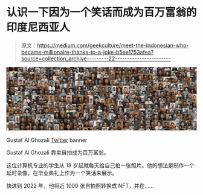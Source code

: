 # 认识一下因为一个笑话而成为百万富翁的印度尼西亚人

> 原文：<https://medium.com/geekculture/meet-the-indonesian-who-became-millionaire-thanks-to-a-joke-b5ee1753afea?source=collection_archive---------22----------------------->

![](img/d7580756bbe518e074ccdd3c86709a50.png)

Gustaf Al Ghozali [Twitter](https://twitter.com/Ghozali_Ghozalu/header_photo) banner

Gustaf Al Ghozali 靠卖自拍成为百万富翁。

这位计算机专业的学生从 18 岁起就每天给自己拍一张照片。他的想法是制作一个延时录像，在毕业典礼上作为一个笑话来展示。

快进到 2022 年，他将近 1000 张自拍照转换成 NFT，并在……